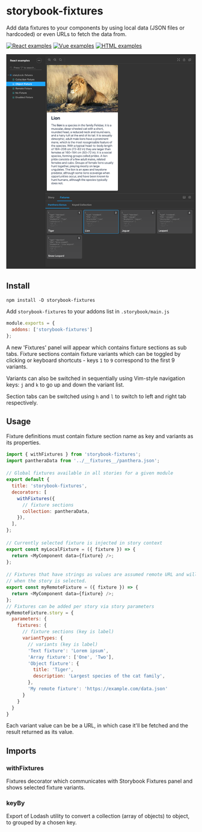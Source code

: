 # storybook-fixtures

Add data fixtures to your components by using local data (JSON files or hardcoded) or even URLs to fetch the data from.

[![React examples](https://img.shields.io/badge/react-blueviolet?style=for-the-badge&logo=storybook&label=examples)](https://tyom.github.io/storybook-addons/react)
[![Vue examples](https://img.shields.io/badge/vue-brightgreen?style=for-the-badge&logo=storybook&label=examples)](https://tyom.github.io/storybook-addons/vue)
[![HTML examples](https://img.shields.io/badge/html-blue?style=for-the-badge&logo=storybook&label=examples)](https://tyom.github.io/storybook-addons/html)

![storybook-fixtures screenshot](https://raw.githubusercontent.com/tyom/storybook-addons/master/docs/storybook-fixtures.png)

## Install

```
npm install -D storybook-fixtures
```

Add `storybook-fixtures` to your addons list in `.storybook/main.js`
```js
module.exports = {
  addons: ['storybook-fixtures']
};
```

A new 'Fixtures' panel will appear which contains fixture sections as sub tabs.
Fixture sections contain fixture variants which can be toggled by clicking or
keyboard shortcuts - keys `1` to `9` correspond to the first 9 variants. 

Variants can also be switched in sequentially using Vim-style navigation keys:
`j` and `k` to go up and down the variant list. 

Section tabs can be switched using `h` and `l` to switch to left and right
tab respectively.

## Usage

Fixture definitions must contain fixture section name as key and variants as
its properties.

```js
import { withFixtures } from 'storybook-fixtures';
import pantheraData from '../__fixtures__/panthera.json';

// Global fixtures available in all stories for a given module
export default {
  title: 'storybook-fixtures',
  decorators: [
    withFixtures({
      // fixture sections
      collection: pantheraData,
    }),
  ],
};

// Currently selected fixture is injected in story context
export const myLocalFixture = ({ fixture }) => {
  return <MyComponent data={fixture} />;
};

// Fixtures that have strings as values are assumed remote URL and will be fetched
// when the story is selected.
export const myRemoteFixture = ({ fixture }) => {
  return <MyComponent data={fixture} />;
};
// Fixtures can be added per story via story parameters
myRemoteFixture.story = {
  parameters: {
    fixtures: {
      // fixture sections (key is label)
      variantTypes: {
        // variants (key is label)
        'Text fixture': 'Lorem ipsum',
        'Array fixture': ['One', 'Two'],
        'Object fixture': {
          title: 'Tiger',
          description: 'Largest species of the cat family',
        },
        'My remote fixture': 'https://example.com/data.json'
      }
    }  
  }
}
``` 

Each variant value can be be a URL, in which case it'll be fetched and
the result returned as its value.

## Imports

### withFixtures

Fixtures decorator which communicates with Storybook Fixtures panel and shows selected fixture variants.

### keyBy

Export of Lodash utility to convert a collection (array of objects) to object, to grouped by a chosen key.
